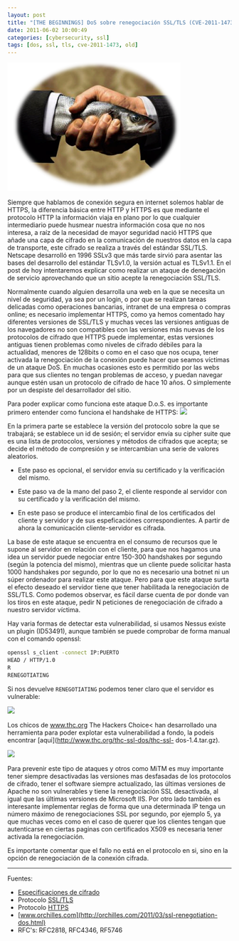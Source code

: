 ```yaml
---
layout: post
title: "[THE BEGINNINGS] DoS sobre renegociación SSL/TLS (CVE-2011-1473)"
date: 2011-06-02 10:00:49
categories: [cybersecurity, ssl]
tags: [dos, ssl, tls, cve-2011-1473, old]
---
```



![](/img/captura_-2011-05-31-a-las-20-10-54.png)

Siempre que hablamos de conexión segura en internet solemos hablar de HTTPS, la diferencia básica entre HTTP y HTTPS es que mediante el protocolo HTTP la información viaja en plano por lo que cualquier intermediario puede husmear nuestra información cosa que no nos interesa, a raíz de la necesidad de mayor seguridad nació HTTPS que añade una capa de cifrado en la comunicación de nuestros datos en la capa de transporte, este cifrado se realiza a través del estándar SSL/TLS. Netscape desarrolló en 1996 SSLv3 que más tarde sirvió para asentar las bases del desarrollo del estándar TLSv1.0, la versión actual es TLSv1.1. En el post de hoy intentaremos explicar como realizar un ataque de denegación de servicio aprovechando que un sitio acepte la renegociación SSL/TLS.

Normalmente cuando alguien desarrolla una web en la que se necesita un nivel de seguridad, ya sea por un login, o por que se realizan tareas delicadas como operaciones bancarias, intranet de una empresa o compras online; es necesario implementar HTTPS, como ya hemos comentado hay diferentes versiones de SSL/TLS y muchas veces las versiones antiguas de los navegadores no son compatibles con las versiones más nuevas de los protocolos de cifrado que HTTPS puede implementar, estas versiones antiguas tienen problemas como niveles de cifrado débiles para la actualidad, menores de 128bits o como en el caso que nos ocupa, tener activada la renegociación de la conexión puede hacer que seamos víctimas de un ataque DoS. En muchas ocasiones esto es permitido por las webs para que sus clientes no tengan problemas de acceso, y puedan navegar aunque estén usan un protocolo de cifrado de hace 10 años. O simplemente por un despiste del desarrollador del sitio.

Para poder explicar como funciona este ataque D.o.S. es importante primero entender como funciona el handshake de HTTPS:
![](http://dan1t0.wordpress.com/wp-content/uploads/2011/05/ssl_intro_fig1.gif)

En la primera parte se establece la versión del protocolo sobre la que se trabajará; se establece un id de sesión; el servidor envía su cipher suite que es una lista de protocolos, versiones y métodos de cifrados que acepta; se decide el método de compresión y se intercambian una serie de valores aleatorios.

* Este paso es opcional, el servidor envía su certificado y la verificación del mismo.

* Este paso va de la mano del paso 2, el cliente responde al servidor con su certificado y la verificación del mismo.

* En este paso se produce el intercambio final de los certificados del cliente y servidor y de sus espeficaciónes correspondientes. A partir de ahora la comunicación cliente-servidor es cifrada.

La base de este ataque se encuentra en el consumo de recursos que le supone al servidor en relación con el cliente, para que nos hagamos una idea un servidor puede negociar entre 150-300 handshakes por segundo (según la potencia del mismo), mientras que un cliente puede solicitar hasta 1000 handshakes por segundo, por lo que no es necesario una botnet ni un súper ordenador para realizar este ataque. Pero para que este ataque surta el efecto deseado el servidor tiene que tener habilitada la renegociación de SSL/TLS.
Como podemos observar, es fácil darse cuenta de por donde van los tiros en este ataque, pedir N peticiones de renegociación de cifrado a nuestro servidor víctima.


Hay varia formas de detectar esta vulnerabilidad, si usamos Nessus existe un plugin (ID53491), aunque también se puede comprobar de forma manual con el comando openssl:

```bash
openssl s_client -connect IP:PUERTO
HEAD / HTTP/1.0
R
RENEGOTIATING
```

Si nos devuelve `RENEGOTIATING` podemos tener claro que el servidor es vulnerable:

![](http://dan1t0.wordpress.com/wp-content/uploads/2011/05/captura_-2011-05-31-a-las-21-44-071.png)

Los chicos de www.thc.org The Hackers Choice< han desarrollado una herramienta para poder explotar esta vulnerabilidad a fondo, la podeis encontrar [aqui](http://www.thc.org/thc-ssl-dos/thc-ssl- dos-1.4.tar.gz).

![](http://dan1t0.wordpress.com/wp-content/uploads/2011/05/captura_-2011-05-31-a-las-21-32-26.png)

Para prevenir este tipo de ataques y otros como MiTM es muy importante tener siempre desactivadas las versiones mas desfasadas de los protocolos de cifrado, tener el software siempre actualizado, las últimas versiones de Apache no son vulnerables y tiene la renegociación SSL desactivada, al igual que las últimas versiones de Microsoft IIS. Por otro lado también es interesante implementar reglas de forma que una determinada IP tenga un número máximo de renegociaciones SSL por segundo, por ejemplo 5, ya que muchas veces como en el caso de querer que los clientes tengan que autenticarse en ciertas paginas con certificados X509 es necesaria tener activada la renegociación.

Es importante comentar que el fallo no está en el protocolo en si, sino en la opción de renegociación de la conexión cifrada.

---
Fuentes:

* [Especificaciones de cifrado](http://www-01.ibm.com/software/webservers/httpservers/doc/v1319/9accipher.htm)
* Protocolo [SSL/TLS](http://es.wikipedia.org/wiki/Transport_Layer_Security)
* Protocolo [HTTPS](http://es.wikipedia.org/wiki/Hypertext_Transfer_Protocol_Secure)
* [www.orchilles.com](http://orchilles.com/2011/03/ssl-renegotiation-dos.html)
* RFC's: RFC2818, RFC4346, RF5746
